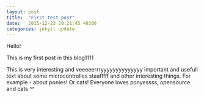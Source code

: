```yaml
---
layout: post
title:  "First test post"
date:   2015-12-23 20:21:45 +0300
categories: jekyll update
---
```

Hello!

This is my first post in this blog1111


This is very interesting and veeeeerrryyyyyyyyyyyyyy important and usefull text about some microcontrolles staafffff and other interesting things. For example - about ponies! Or cats! Everyone loves ponyessss, opensource and cats ^^
